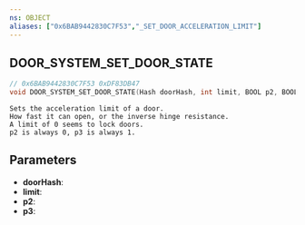```yaml
---
ns: OBJECT
aliases: ["0x6BAB9442830C7F53","_SET_DOOR_ACCELERATION_LIMIT"]
---
```

## DOOR_SYSTEM_SET_DOOR_STATE

```c
// 0x6BAB9442830C7F53 0xDF83DB47
void DOOR_SYSTEM_SET_DOOR_STATE(Hash doorHash, int limit, BOOL p2, BOOL p3);
```

```
Sets the acceleration limit of a door.
How fast it can open, or the inverse hinge resistance.
A limit of 0 seems to lock doors.
p2 is always 0, p3 is always 1.
```

## Parameters
* **doorHash**: 
* **limit**: 
* **p2**: 
* **p3**: 

